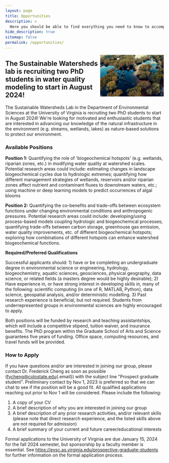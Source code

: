 ```yaml
---
layout: page
title: Opportunities
description: >
  Here you should be able to find everything you need to know to accomplish the most common tasks when blogging with Hydejack.
hide_description: true
sitemap: false
permalink: /opportunities/
---
```


<img src="/assets/img/blog/nature-aerial-photography-natural-landscape-reflection-water-resources-natural-environment-1503703-pxhere.com.jpg" style="float:right;width:40%;height:auto"/>

## The Sustainable Watersheds lab is recruiting two PhD students in water quality modeling to start in August 2024!

The Sustainable Watersheds Lab in the Department of Environmental Sciences at the University of Virginia is recruiting two PhD students to start in August 2024! We're looking for motivated and enthusiastic students that are interested in advancing our knowledge of the natural infrastructure in the environment (e.g. streams, wetlands, lakes) as nature-based solutions to protect our environment.

### Available Positions

**Position 1:** Quantifying the role of 'biogeochemical hotspots' (e.g. wetlands, riparian zones, etc.) in modifying water quality at watershed scales. Potential research areas could include: estimating changes in landscape biogeochemical cycles due to hydrologic extremes; quantifying how different management strategies of wetlands, reservoirs and/or riparian zones affect nutrient and contaminant fluxes to downstream waters, etc.; using machine or deep learning models to predict occurrences of algal blooms

**Position 2:** Quantifying the co-benefits and trade-offs between ecosystem functions under changing environmental conditions and anthropogenic pressures. Potential research areas could include: developing/using process-based models coupling hydrologic and biogeochemical processes; quantifying trade-offs between carbon storage, greenhouse gas emission, water quality improvements, etc. of different biogeochemical hotspots; exploring how combinations of different hotspots can enhance watershed biogeochemical functions.

**Required/Preferred Qualifications**

Successful applicants should: 1) have or be completing an undergraduate degree in environmental science or engineering, hydrology, biogeochemistry, aquatic sciences, geosciences, physical geography, data science, or related fields (a masters degree would be highly desirable); 2) Have experience in, or have strong interest in developing skills in, many of the following: scientific computing (in one of R, MATLAB, Python), data science, geospatial analysis, and/or deterministic modelling. 3) Past research experience is beneficial, but not required. Students from underrepresented groups in environmental sciences are highly encouraged to apply.

Both positions will be funded by research and teaching assistantships, which will include a competitive stipend, tuition waiver, and insurance benefits. The PhD program within the Graduate School of Arts and Science guarantees five years of funding. Office space, computing resources, and travel funds will be provided.

### How to Apply 

If you have questions and/or are interested in joining our group, please contact Dr. Frederick Cheng as soon as possible ([fycheng\@colostate.edu](mailto:fycheng@colostate.edu){.email}) with the subject line "Prospect graduate student". Preliminary contact by Nov 1, 2023 is preferred so that we can chat to see if the position will be a good fit. All qualified applications reaching out prior to Nov 1 will be considered. Please include the following:

1.  A copy of your CV
2.  A brief description of why you are interested in joining our group
3.  A brief description of any prior research activities, and/or relevant skills (please note that direct research experience, and the listed skills above are not required for admission)
4.  A brief summary of your current and future career/educational interests

Formal applications to the University of Virginia are due January 15, 2024 for the fall 2024 semester, but sponsorship by a faculty member is essential. See <https://evsc.as.virginia.edu/prospective-graduate-students> for further information on the formal application process.

